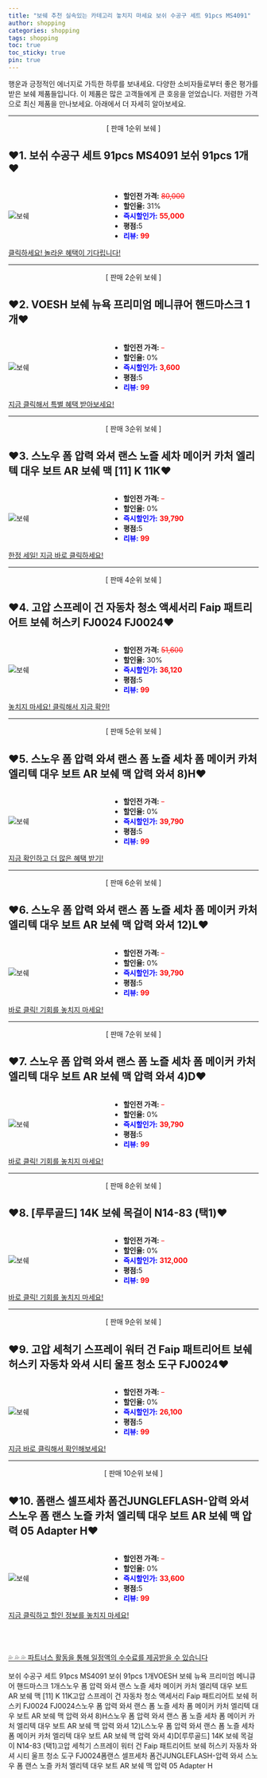 ```yaml
---
title: "보쉐 추천 실속있는 카테고리 놓치지 마세요 보쉬 수공구 세트 91pcs MS4091"
author: shopping
categories: shopping
tags: shopping
toc: true
toc_sticky: true
pin: true
---
```

행운과 긍정적인 에너지로 가득한 하루를 보내세요. 다양한 소비자들로부터 좋은 평가를 받은 보쉐 제품들입니다. 이 제품은 많은 고객들에게 큰 호응을 얻었습니다. 저렴한 가격으로 최신 제품을 만나보세요. 아래에서 더 자세히 알아보세요.

---
<p class="toplist" style="margin: 0 auto; display: block; width: fit-content;">[ 판매 1순위 보쉐 ]</p>

<h2><strong>❤️1. 보쉬 수공구 세트 91pcs MS4091 보쉬 91pcs 1개❤️</strong></h2>

<div style="display: flex; align-items: center;">
    <div style="flex: 0.4;">
        <img src="https://thumbnail10.coupangcdn.com/thumbnails/remote/230x230ex/image/vendor_inventory/9a1e/a1cc4406f240eb03437a26d1f173b7c9114990a82402a7f829de89d1b35a.png" alt="보쉐" style="max-width: 100%;">
    </div>
    <div style="flex: 0.6; margin-left: 10px;">
        <ul>
            <li><strong>할인전 가격:</strong> <del style="color: red;">80,000</del></li>
            <li><strong>할인율:</strong> 31%</li>
            <li><span style='color:blue'><strong>즉시할인가:</strong></span> <span style='color:red'><strong>55,000</strong></span></li>
            <li><strong>평점:</strong>5</li>
            <li><span style='color:blue'><strong>리뷰:</strong></span> <span style='color:red'><strong>99</strong></span></li>
        </ul>
    </div>
</div>
<div class="center">
    <a href="https://selin100587.github.io?lptag=AF9450613&subid=githubio&pageKey=5624173394&traceid=V0-153&itemId=9127480861&vendorItemId=76413522989" class="myButton">
        클릭하세요! 놀라운 혜택이 기다립니다!
    </a>
</div>


---
<p class="toplist" style="margin: 0 auto; display: block; width: fit-content;">[ 판매 2순위 보쉐 ]</p>

<h2><strong>❤️2. VOESH 보쉐 뉴욕 프리미엄 메니큐어 핸드마스크 1개❤️</strong></h2>

<div style="display: flex; align-items: center;">
    <div style="flex: 0.4;">
        <img src="https://thumbnail8.coupangcdn.com/thumbnails/remote/230x230ex/image/vendor_inventory/572b/33f30b1f21c8921f10e82a7a1b8e3533a72787e2fee1ed0424efec34d282.jpeg" alt="보쉐" style="max-width: 100%;">
    </div>
    <div style="flex: 0.6; margin-left: 10px;">
        <ul>
            <li><strong>할인전 가격:</strong> <del style="color: red;">-</del></li>
            <li><strong>할인율:</strong> 0%</li>
            <li><span style='color:blue'><strong>즉시할인가:</strong></span> <span style='color:red'><strong>3,600</strong></span></li>
            <li><strong>평점:</strong>5</li>
            <li><span style='color:blue'><strong>리뷰:</strong></span> <span style='color:red'><strong>99</strong></span></li>
        </ul>
    </div>
</div>
<div class="center">
    <a href="https://selin100587.github.io?lptag=AF9450613&subid=githubio&pageKey=7867998121&traceid=V0-153&itemId=21486185037&vendorItemId=88540279396" class="myButton">
        지금 클릭해서 특별 혜택 받아보세요!
    </a>
</div>


---
<p class="toplist" style="margin: 0 auto; display: block; width: fit-content;">[ 판매 3순위 보쉐 ]</p>

<h2><strong>❤️3. 스노우 폼 압력 와셔 랜스 노즐 세차 메이커 카처 엘리텍 대우 보트 AR 보쉐 맥 [11] K 11K❤️</strong></h2>

<div style="display: flex; align-items: center;">
    <div style="flex: 0.4;">
        <img src="https://thumbnail6.coupangcdn.com/thumbnails/remote/230x230ex/image/vendor_inventory/6764/d47faecb0711539db44deedf61e8bf56edc655a54e9136a3f086234f0b57.jpg" alt="보쉐" style="max-width: 100%;">
    </div>
    <div style="flex: 0.6; margin-left: 10px;">
        <ul>
            <li><strong>할인전 가격:</strong> <del style="color: red;">-</del></li>
            <li><strong>할인율:</strong> 0%</li>
            <li><span style='color:blue'><strong>즉시할인가:</strong></span> <span style='color:red'><strong>39,790</strong></span></li>
            <li><strong>평점:</strong>5</li>
            <li><span style='color:blue'><strong>리뷰:</strong></span> <span style='color:red'><strong>99</strong></span></li>
        </ul>
    </div>
</div>
<div class="center">
    <a href="https://selin100587.github.io?lptag=AF9450613&subid=githubio&pageKey=7783725129&traceid=V0-153&itemId=21042589314&vendorItemId=88684794342" class="myButton">
        한정 세일! 지금 바로 클릭하세요!
    </a>
</div>


---
<p class="toplist" style="margin: 0 auto; display: block; width: fit-content;">[ 판매 4순위 보쉐 ]</p>

<h2><strong>❤️4. 고압 스프레이 건 자동차 청소 액세서리 Faip 패트리어트 보쉐 허스키 FJ0024 FJ0024❤️</strong></h2>

<div style="display: flex; align-items: center;">
    <div style="flex: 0.4;">
        <img src="https://thumbnail10.coupangcdn.com/thumbnails/remote/230x230ex/image/vendor_inventory/80d5/74464d3faa7c6e5245a3112600975479122940de65db7ba7c7e1e96afc7a.jpg" alt="보쉐" style="max-width: 100%;">
    </div>
    <div style="flex: 0.6; margin-left: 10px;">
        <ul>
            <li><strong>할인전 가격:</strong> <del style="color: red;">51,600</del></li>
            <li><strong>할인율:</strong> 30%</li>
            <li><span style='color:blue'><strong>즉시할인가:</strong></span> <span style='color:red'><strong>36,120</strong></span></li>
            <li><strong>평점:</strong>5</li>
            <li><span style='color:blue'><strong>리뷰:</strong></span> <span style='color:red'><strong>99</strong></span></li>
        </ul>
    </div>
</div>
<div class="center">
    <a href="https://selin100587.github.io?lptag=AF9450613&subid=githubio&pageKey=7131451799&traceid=V0-153&itemId=17881575623&vendorItemId=85771499343" class="myButton">
        놓치지 마세요! 클릭해서 지금 확인!
    </a>
</div>


---
<p class="toplist" style="margin: 0 auto; display: block; width: fit-content;">[ 판매 5순위 보쉐 ]</p>

<h2><strong>❤️5. 스노우 폼 압력 와셔 랜스 폼 노즐 세차 폼 메이커 카처 엘리텍 대우 보트 AR 보쉐 맥 압력 와셔 8)H❤️</strong></h2>

<div style="display: flex; align-items: center;">
    <div style="flex: 0.4;">
        <img src="https://thumbnail6.coupangcdn.com/thumbnails/remote/230x230ex/image/vendor_inventory/6764/d47faecb0711539db44deedf61e8bf56edc655a54e9136a3f086234f0b57.jpg" alt="보쉐" style="max-width: 100%;">
    </div>
    <div style="flex: 0.6; margin-left: 10px;">
        <ul>
            <li><strong>할인전 가격:</strong> <del style="color: red;">-</del></li>
            <li><strong>할인율:</strong> 0%</li>
            <li><span style='color:blue'><strong>즉시할인가:</strong></span> <span style='color:red'><strong>39,790</strong></span></li>
            <li><strong>평점:</strong>5</li>
            <li><span style='color:blue'><strong>리뷰:</strong></span> <span style='color:red'><strong>99</strong></span></li>
        </ul>
    </div>
</div>
<div class="center">
    <a href="https://selin100587.github.io?lptag=AF9450613&subid=githubio&pageKey=7897117112&traceid=V0-153&itemId=21633865895&vendorItemId=88684794333" class="myButton">
        지금 확인하고 더 많은 혜택 받기!
    </a>
</div>


---
<p class="toplist" style="margin: 0 auto; display: block; width: fit-content;">[ 판매 6순위 보쉐 ]</p>

<h2><strong>❤️6. 스노우 폼 압력 와셔 랜스 폼 노즐 세차 폼 메이커 카처 엘리텍 대우 보트 AR 보쉐 맥 압력 와셔 12)L❤️</strong></h2>

<div style="display: flex; align-items: center;">
    <div style="flex: 0.4;">
        <img src="https://thumbnail6.coupangcdn.com/thumbnails/remote/230x230ex/image/vendor_inventory/6764/d47faecb0711539db44deedf61e8bf56edc655a54e9136a3f086234f0b57.jpg" alt="보쉐" style="max-width: 100%;">
    </div>
    <div style="flex: 0.6; margin-left: 10px;">
        <ul>
            <li><strong>할인전 가격:</strong> <del style="color: red;">-</del></li>
            <li><strong>할인율:</strong> 0%</li>
            <li><span style='color:blue'><strong>즉시할인가:</strong></span> <span style='color:red'><strong>39,790</strong></span></li>
            <li><strong>평점:</strong>5</li>
            <li><span style='color:blue'><strong>리뷰:</strong></span> <span style='color:red'><strong>99</strong></span></li>
        </ul>
    </div>
</div>
<div class="center">
    <a href="https://selin100587.github.io?lptag=AF9450613&subid=githubio&pageKey=7897117112&traceid=V0-153&itemId=21633865894&vendorItemId=88684794312" class="myButton">
        바로 클릭! 기회를 놓치지 마세요!
    </a>
</div>


---
<p class="toplist" style="margin: 0 auto; display: block; width: fit-content;">[ 판매 7순위 보쉐 ]</p>

<h2><strong>❤️7. 스노우 폼 압력 와셔 랜스 폼 노즐 세차 폼 메이커 카처 엘리텍 대우 보트 AR 보쉐 맥 압력 와셔 4)D❤️</strong></h2>

<div style="display: flex; align-items: center;">
    <div style="flex: 0.4;">
        <img src="https://thumbnail6.coupangcdn.com/thumbnails/remote/230x230ex/image/vendor_inventory/6764/d47faecb0711539db44deedf61e8bf56edc655a54e9136a3f086234f0b57.jpg" alt="보쉐" style="max-width: 100%;">
    </div>
    <div style="flex: 0.6; margin-left: 10px;">
        <ul>
            <li><strong>할인전 가격:</strong> <del style="color: red;">-</del></li>
            <li><strong>할인율:</strong> 0%</li>
            <li><span style='color:blue'><strong>즉시할인가:</strong></span> <span style='color:red'><strong>39,790</strong></span></li>
            <li><strong>평점:</strong>5</li>
            <li><span style='color:blue'><strong>리뷰:</strong></span> <span style='color:red'><strong>99</strong></span></li>
        </ul>
    </div>
</div>
<div class="center">
    <a href="https://selin100587.github.io?lptag=AF9450613&subid=githubio&pageKey=7897117112&traceid=V0-153&itemId=21633865893&vendorItemId=88684794264" class="myButton">
        바로 클릭! 기회를 놓치지 마세요!
    </a>
</div>


---
<p class="toplist" style="margin: 0 auto; display: block; width: fit-content;">[ 판매 8순위 보쉐 ]</p>

<h2><strong>❤️8. [루루골드] 14K 보쉐 목걸이 N14-83 (택1)❤️</strong></h2>

<div style="display: flex; align-items: center;">
    <div style="flex: 0.4;">
        <img src="https://thumbnail9.coupangcdn.com/thumbnails/remote/230x230ex/image/vendor_inventory/2494/166a385c5f96cc9d402ff7fd2306ed7785f792c5514e6cc1f24ecc56eaac.jpg" alt="보쉐" style="max-width: 100%;">
    </div>
    <div style="flex: 0.6; margin-left: 10px;">
        <ul>
            <li><strong>할인전 가격:</strong> <del style="color: red;">-</del></li>
            <li><strong>할인율:</strong> 0%</li>
            <li><span style='color:blue'><strong>즉시할인가:</strong></span> <span style='color:red'><strong>312,000</strong></span></li>
            <li><strong>평점:</strong>5</li>
            <li><span style='color:blue'><strong>리뷰:</strong></span> <span style='color:red'><strong>99</strong></span></li>
        </ul>
    </div>
</div>
<div class="center">
    <a href="https://selin100587.github.io?lptag=AF9450613&subid=githubio&pageKey=7597774184&traceid=V0-153&itemId=20091189386&vendorItemId=87186555812" class="myButton">
        바로 클릭! 기회를 놓치지 마세요!
    </a>
</div>


---
<p class="toplist" style="margin: 0 auto; display: block; width: fit-content;">[ 판매 9순위 보쉐 ]</p>

<h2><strong>❤️9. 고압 세척기 스프레이 워터 건 Faip 패트리어트 보쉐 허스키 자동차 와셔 시티 울프 청소 도구 FJ0024❤️</strong></h2>

<div style="display: flex; align-items: center;">
    <div style="flex: 0.4;">
        <img src="https://thumbnail9.coupangcdn.com/thumbnails/remote/230x230ex/image/vendor_inventory/9f1c/4b6b0a5e7660bda936926b7935654106691d8a281840eacf7aaa5cb90198.jpg" alt="보쉐" style="max-width: 100%;">
    </div>
    <div style="flex: 0.6; margin-left: 10px;">
        <ul>
            <li><strong>할인전 가격:</strong> <del style="color: red;">-</del></li>
            <li><strong>할인율:</strong> 0%</li>
            <li><span style='color:blue'><strong>즉시할인가:</strong></span> <span style='color:red'><strong>26,100</strong></span></li>
            <li><strong>평점:</strong>5</li>
            <li><span style='color:blue'><strong>리뷰:</strong></span> <span style='color:red'><strong>99</strong></span></li>
        </ul>
    </div>
</div>
<div class="center">
    <a href="https://selin100587.github.io?lptag=AF9450613&subid=githubio&pageKey=5960187003&traceid=V0-153&itemId=10677648993&vendorItemId=83580425085" class="myButton">
        지금 바로 클릭해서 확인해보세요!
    </a>
</div>


---
<p class="toplist" style="margin: 0 auto; display: block; width: fit-content;">[ 판매 10순위 보쉐 ]</p>

<h2><strong>❤️10. 폼랜스 셀프세차 폼건JUNGLEFLASH-압력 와셔 스노우 폼 랜스 노즐 카처 엘리텍 대우 보트 AR 보쉐 맥 압력 05 Adapter H❤️</strong></h2>

<div style="display: flex; align-items: center;">
    <div style="flex: 0.4;">
        <img src="https://thumbnail10.coupangcdn.com/thumbnails/remote/230x230ex/image/vendor_inventory/ca10/3732b2fd3ec64387a6a06e422011fe4369a595dd1c02580eea3256dabb99.jpg" alt="보쉐" style="max-width: 100%;">
    </div>
    <div style="flex: 0.6; margin-left: 10px;">
        <ul>
            <li><strong>할인전 가격:</strong> <del style="color: red;">-</del></li>
            <li><strong>할인율:</strong> 0%</li>
            <li><span style='color:blue'><strong>즉시할인가:</strong></span> <span style='color:red'><strong>33,600</strong></span></li>
            <li><strong>평점:</strong>5</li>
            <li><span style='color:blue'><strong>리뷰:</strong></span> <span style='color:red'><strong>99</strong></span></li>
        </ul>
    </div>
</div>
<div class="center">
    <a href="https://selin100587.github.io?lptag=AF9450613&subid=githubio&pageKey=6913622297&traceid=V0-153&itemId=16670596032&vendorItemId=88243594235" class="myButton">
        지금 클릭하고 할인 정보를 놓치지 마세요!
    </a>
</div>

<br><br><br>[💦 💦 💦 파트너스 활동을 통해 일정액의 수수료를 제공받을 수 있습니다](https://link.coupang.com/a/bcpT2c)<br><br>보쉬 수공구 세트 91pcs MS4091 보쉬 91pcs 1개VOESH 보쉐 뉴욕 프리미엄 메니큐어 핸드마스크 1개스노우 폼 압력 와셔 랜스 노즐 세차 메이커 카처 엘리텍 대우 보트 AR 보쉐 맥 [11] K 11K고압 스프레이 건 자동차 청소 액세서리 Faip 패트리어트 보쉐 허스키 FJ0024 FJ0024스노우 폼 압력 와셔 랜스 폼 노즐 세차 폼 메이커 카처 엘리텍 대우 보트 AR 보쉐 맥 압력 와셔 8)H스노우 폼 압력 와셔 랜스 폼 노즐 세차 폼 메이커 카처 엘리텍 대우 보트 AR 보쉐 맥 압력 와셔 12)L스노우 폼 압력 와셔 랜스 폼 노즐 세차 폼 메이커 카처 엘리텍 대우 보트 AR 보쉐 맥 압력 와셔 4)D[루루골드] 14K 보쉐 목걸이 N14-83 (택1)고압 세척기 스프레이 워터 건 Faip 패트리어트 보쉐 허스키 자동차 와셔 시티 울프 청소 도구 FJ0024폼랜스 셀프세차 폼건JUNGLEFLASH-압력 와셔 스노우 폼 랜스 노즐 카처 엘리텍 대우 보트 AR 보쉐 맥 압력 05 Adapter H